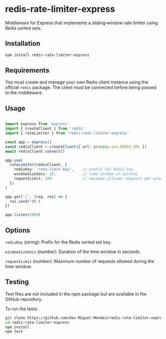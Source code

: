 # redis-rate-limiter-express

Middleware for Express that implements a sliding‑window rate limiter using Redis sorted sets.

## Installation

```bash
npm install redis-rate-limiter-express
```

## Requirements
You must create and manage your own Redis client instance using the official `redis` package. The client must be connected before being passed to the middleware.

## Usage

```ts

import express from 'express'
import { createClient } from 'redis'
import { rateLimiter } from 'redis-rate-limiter-express'

const app = express()
const redisClient = createClient({ url: process.env.REDIS_URL })
await redisClient.connect()

app.use(
  rateLimiter(redisClient, {
    redisKey: 'rate-limit-key',    // prefix for Redis key
    windowSizeSecs: 10,            // time window in seconds
    requestLimit: 100              // maximum allowed requests per window
  })
)

app.get('/', (req, res) => {
  res.send('OK')
})

app.listen(3000)

```

## Options
`redisKey` (string): Prefix for the Redis sorted set key.

`windowSizeSecs` (number): Duration of the time window in seconds.

`requestLimit` (number): Maximum number of requests allowed during the time window.


## Testing
Test files are not included in the npm package but are available in the GitHub repository.

To run the tests:

```bash
git clone https://github.com/dev-Miguel-Mendez/redis-rate-limiter-express.git
cd redis-rate-limiter-express
npm install
npm test
```